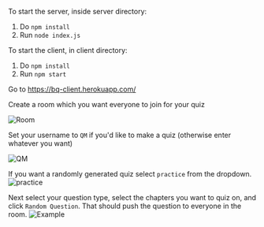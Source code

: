To start the server, inside server directory:

1. Do `npm install`
2. Run `node index.js`

To start the client, in client directory:

1. Do `npm install`
2. Run `npm start`

Go to https://bq-client.herokuapp.com/

Create a room which you want everyone to join for your quiz

![Room](https://imgur.com/uts2Dbe.jpg)

Set your username to `QM` if you'd like to make a quiz (otherwise enter whatever you want)

![QM](https://imgur.com/uBU2ef6.jpg)

If you want a randomly generated quiz select `practice` from the dropdown.
![practice](https://imgur.com/0P9NMrg.jpg)

Next select your question type, select the chapters you want to quiz on, and click `Random Question`. That should push the question to everyone in the room.
![Example](https://imgur.com/43DLiKf.jpg)